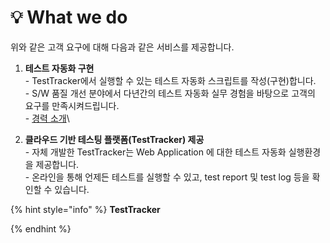 # 💡 What we do

위와 같은 고객 요구에 대해 다음과 같은 서비스를 제공합니다.

1. **테스트 자동화 구현**\
   \- TestTracker에서 실행할 수 있는 테스트 자동화 스크립트를 작성(구현)합니다.\
   \- S/W 품질 개선 분야에서 다년간의 테스트 자동화 실무 경험을 바탕으로 고객의 요구를 만족시켜드립니다.\
   \- [경력 소개](https://app.gitbook.com/o/Jz2ZCXJfF2jNmfW0vWtT/s/OyQOJURT7A693mea4fE4/)\

2. **클라우드 기반 테스팅 플랫폼(TestTracker) 제공** \
   \- 자체 개발한 TestTracker는 Web Application 에 대한 테스트 자동화 실행환경을 제공합니다.\
   \- 온라인을 통해 언제든 테스트를 실행할 수 있고, test report 및 test log 등을 확인할 수 있습니다.



{% hint style="info" %}
**TestTracker**


{% endhint %}

